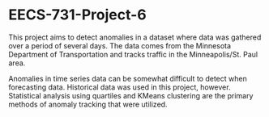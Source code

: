 # EECS-731-Project-6

This project aims to detect anomalies in a dataset where data was gathered over a period of several days. The data comes from the Minnesota Department of Transportation and tracks traffic in the Minneapolis/St. Paul area.

Anomalies in time series data can be somewhat difficult to detect when forecasting data. Historical data was used in this project, however. Statistical analysis using quartiles and KMeans clustering are the primary methods of anomaly tracking that were utilized.
